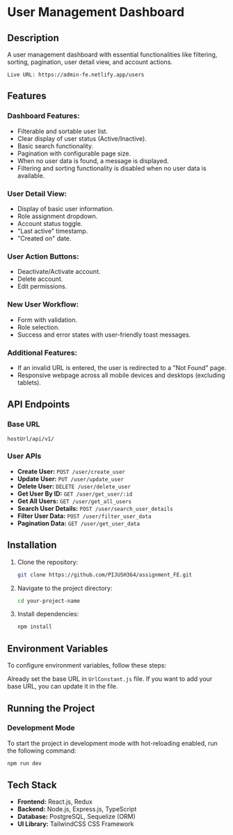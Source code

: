 # User Management Dashboard

## Description

A user management dashboard with essential functionalities like filtering, sorting, pagination, user detail view, and account actions.

```
Live URL: https://admin-fe.netlify.app/users
```

## Features

### Dashboard Features:

- Filterable and sortable user list.
- Clear display of user status (Active/Inactive).
- Basic search functionality.
- Pagination with configurable page size.
- When no user data is found, a message is displayed.
- Filtering and sorting functionality is disabled when no user data is available.

### User Detail View:

- Display of basic user information.
- Role assignment dropdown.
- Account status toggle.
- "Last active" timestamp.
- "Created on" date.

### User Action Buttons:

- Deactivate/Activate account.
- Delete account.
- Edit permissions.

### New User Workflow:

- Form with validation.
- Role selection.
- Success and error states with user-friendly toast messages.

### Additional Features:

- If an invalid URL is entered, the user is redirected to a "Not Found" page.
- Responsive webpage across all mobile devices and desktops (excluding tablets).

## API Endpoints

### Base URL

```
hostUrl/api/v1/
```

### User APIs

- **Create User:** `POST /user/create_user`
- **Update User:** `PUT /user/update_user`
- **Delete User:** `DELETE /user/delete_user`
- **Get User By ID:** `GET /user/get_user/:id`
- **Get All Users:** `GET /user/get_all_users`
- **Search User Details:** `POST /user/search_user_details`
- **Filter User Data:** `POST /user/filter_user_data`
- **Pagination Data:** `GET /user/get_user_data`

## Installation

1. Clone the repository:
   ```sh
   git clone https://github.com/PIJUSH364/assignment_FE.git
   ```
2. Navigate to the project directory:
   ```sh
   cd your-project-name
   ```
3. Install dependencies:
   ```sh
   npm install
   ```

## Environment Variables

To configure environment variables, follow these steps:

Already set the base URL in `UrlConstant.js` file. If you want to add your base URL, you can update it in the file.

## Running the Project

### Development Mode

To start the project in development mode with hot-reloading enabled, run the following command:

```sh
npm run dev
```

## Tech Stack

- **Frontend:** React.js, Redux
- **Backend:** Node.js, Express.js, TypeScript
- **Database:** PostgreSQL, Sequelize (ORM)
- **UI Library:** TailwindCSS CSS Framework
